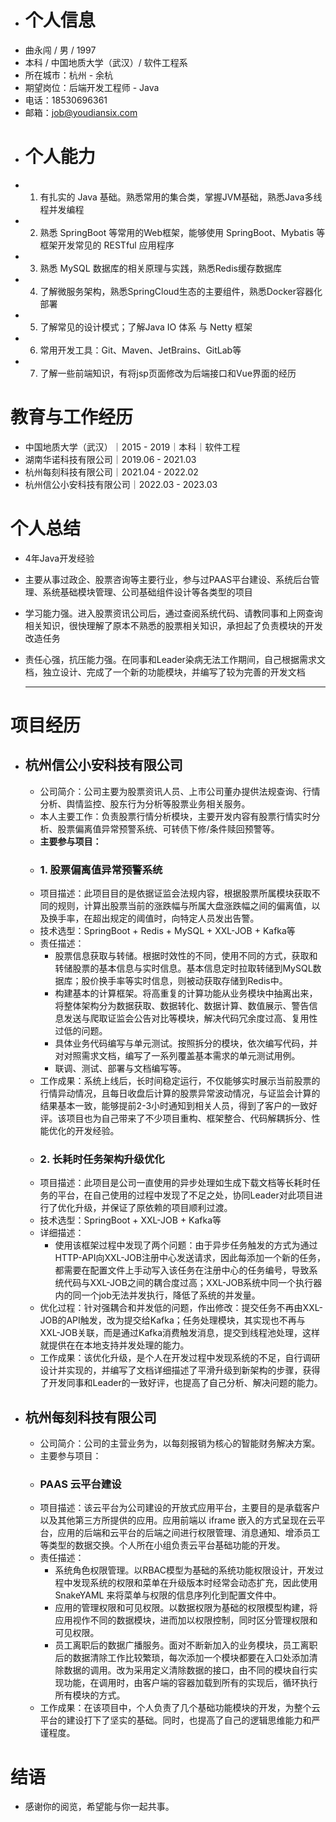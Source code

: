 - # 个人信息
- 曲永闯 / 男 / 1997
- 本科 / 中国地质大学（武汉）/ 软件工程系
- 所在城市：杭州 - 余杭
- 期望岗位：后端开发工程师 - Java
- 电话：18530696361
- 邮箱：[job@youdiansix.com](mailto:job@youdiansix.com)
- # 个人能力
- 1. 有扎实的 Java 基础。熟悉常用的集合类，掌握JVM基础，熟悉Java多线程并发编程
- 2. 熟悉 SpringBoot 等常用的Web框架，能够使用 SpringBoot、Mybatis 等框架开发常见的 RESTful 应用程序
- 3. 熟悉 MySQL 数据库的相关原理与实践，熟悉Redis缓存数据库
- 4. 了解微服务架构，熟悉SpringCloud生态的主要组件，熟悉Docker容器化部署
- 5. 了解常见的设计模式；了解Java IO 体系 与 Netty 框架
- 6. 常用开发工具：Git、Maven、JetBrains、GitLab等
- 7. 了解一些前端知识，有将jsp页面修改为后端接口和Vue界面的经历
# 教育与工作经历
- 中国地质大学（武汉）｜2015 - 2019｜本科｜软件工程
- 湖南华诺科技有限公司｜2019.06 - 2021.03
- 杭州每刻科技有限公司｜2021.04 - 2022.02
- 杭州信公小安科技有限公司｜2022.03 - 2023.03
# 个人总结
- 4年Java开发经验
- 主要从事过政企、股票咨询等主要行业，参与过PAAS平台建设、系统后台管理、系统基础模块管理、公司基础组件设计等各类型的项目
- 学习能力强。进入股票资讯公司后，通过查阅系统代码、请教同事和上网查询相关知识，很快理解了原本不熟悉的股票相关知识，承担起了负责模块的开发改造任务
- 责任心强，抗压能力强。在同事和Leader染病无法工作期间，自己根据需求文档，独立设计、完成了一个新的功能模块，并编写了较为完善的开发文档
  
  ---
# 项目经历
- ## **杭州信公小安科技有限公司**
	- 公司简介：公司主要为股票资讯人员、上市公司董办提供法规查询、行情分析、舆情监控、股东行为分析等股票业务相关服务。
	- 本人主要工作：负责股票行情分析模块，主要开发内容有股票行情实时分析、股票偏离值异常预警系统、可转债下修/条件赎回预警等。
	- **主要参与项目：**
	- ### 1. 股票偏离值异常预警系统
	- 项目描述：此项目目的是依据证监会法规内容，根据股票所属模块获取不同的规则，计算出股票当前的涨跌幅与所属大盘涨跌幅之间的偏离值，以及换手率，在超出规定的阈值时，向特定人员发出告警。
	- 技术选型：SpringBoot + Redis + MySQL + XXL-JOB + Kafka等
	- 责任描述：
		- 股票信息获取与转储。根据时效性的不同，使用不同的方式，获取和转储股票的基本信息与实时信息。基本信息定时拉取转储到MySQL数据库；股价换手率等实时信息，则被动获取存储到Redis中。
		- 构建基本的计算框架。将高重复的计算功能从业务模块中抽离出来，将整体架构分为数据获取、数据转化、数据计算、数值展示、警告信息发送与爬取证监会公告对比等模块，解决代码冗余度过高、复用性过低的问题。
		- 具体业务代码编写与单元测试。按照拆分的模块，依次编写代码，并对对照需求文档，编写了一系列覆盖基本需求的单元测试用例。
		- 联调、测试、部署与文档编写等。
	- 工作成果：系统上线后，长时间稳定运行，不仅能够实时展示当前股票的行情异动情况，且每日收盘后计算的股票异常波动情况，与证监会计算的结果基本一致，能够提前2-3小时通知到相关人员，得到了客户的一致好评。该项目也为自己带来了不少项目重构、框架整合、代码解耦拆分、性能优化的开发经验。
	- ### 2. 长耗时任务架构升级优化
	- 项目描述：此项目是公司一直使用的异步处理如生成下载文档等长耗时任务的平台，在自己使用的过程中发现了不足之处，协同Leader对此项目进行了优化升级，并保证了原依赖的项目顺利过渡。
	- 技术选型：SpringBoot + XXL-JOB + Kafka等
	- 详细描述：
		- 使用该框架过程中发现了两个问题：由于异步任务触发的方式为通过HTTP-API向XXL-JOB注册中心发送请求，因此每添加一个新的任务，都需要在配置文件上手动写入该任务在注册中心的任务编号，导致系统代码与XXL-JOB之间的耦合度过高；XXL-JOB系统中同一个执行器内的同一个job无法并发执行，降低了系统的并发量。
	- 优化过程：针对强耦合和并发低的问题，作出修改：提交任务不再由XXL-JOB的API触发，改为提交给Kafka；任务处理模块，其实现也不再与XXL-JOB关联，而是通过Kafka消费触发消息，提交到线程池处理，这样就提供在在本地支持并发处理的能力。
	- 工作成果：该优化升级，是个人在开发过程中发现系统的不足，自行调研设计并实现的，并编写了文档详细描述了平滑升级到新架构的步骤，获得了开发同事和Leader的一致好评，也提高了自己分析、解决问题的能力。
- ## **杭州每刻科技有限公司**
	- 公司简介：公司的主营业务为，以每刻报销为核心的智能财务解决方案。
	- 主要参与项目：
	- ### PAAS 云平台建设
	- 项目描述：该云平台为公司建设的开放式应用平台，主要目的是承载客户以及其他第三方所提供的应用。应用前端以 iframe 嵌入的方式呈现在云平台，应用的后端和云平台的后端之间进行权限管理、消息通知、增添员工等类型的数据交换。个人所在小组负责云平台基础功能的开发。
	- 责任描述：
		- 系统角色权限管理。以RBAC模型为基础的系统功能权限设计，开发过程中发现系统的权限和菜单在升级版本时经常会动态扩充，因此使用SnakeYAML 来将菜单与权限的信息序列化到配置文件中。
		- 应用的管理权限和可见权限。以数据权限为基础的权限模型构建，将应用视作不同的数据模块，进而加以权限控制，同时区分管理权限和可见权限。
		- 员工离职后的数据广播服务。面对不断新加入的业务模块，员工离职后的数据清除工作比较繁琐，每次添加一个模块都要在入口处添加清除数据的调用。改为采用定义清除数据的接口，由不同的模块自行实现功能，在调用时，由客户端的容器加载到所有的实现后，循环执行所有模块的方式。
	- 工作成果：在该项目中，个人负责了几个基础功能模块的开发，为整个云平台的建设打下了坚实的基础。同时，也提高了自己的逻辑思维能力和严谨程度。
# 结语
- 感谢你的阅览，希望能与你一起共事。